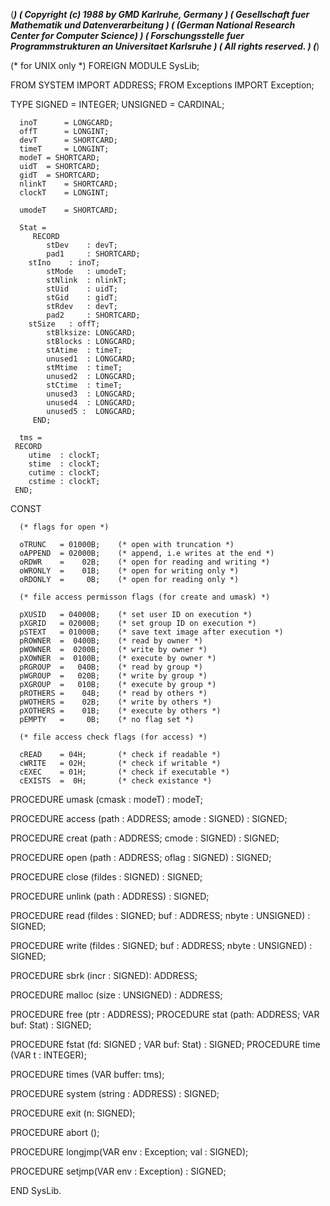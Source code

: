 (******************************************************************************)
(* Copyright (c) 1988 by GMD Karlruhe, Germany				      *)
(* Gesellschaft fuer Mathematik und Datenverarbeitung			      *)
(* (German National Research Center for Computer Science)		      *)
(* Forschungsstelle fuer Programmstrukturen an Universitaet Karlsruhe	      *)
(* All rights reserved.							      *)
(******************************************************************************)

(* for UNIX only *)
FOREIGN MODULE SysLib;

   FROM SYSTEM IMPORT ADDRESS;
   FROM Exceptions IMPORT Exception;

   TYPE
      SIGNED    = INTEGER;
      UNSIGNED  = CARDINAL;

      inoT      = LONGCARD;
      offT      = LONGINT;
      devT      = SHORTCARD;
      timeT     = LONGINT;
      modeT	= SHORTCARD;
      uidT	= SHORTCARD;
      gidT	= SHORTCARD;
      nlinkT	= SHORTCARD;
      clockT	= LONGINT;

      umodeT	= SHORTCARD;

      Stat =
         RECORD
            stDev    : devT;
            pad1     : SHORTCARD;
	    stIno    : inoT;
            stMode   : umodeT;
            stNlink  : nlinkT;
            stUid    : uidT;
            stGid    : gidT;
            stRdev   : devT;
            pad2     : SHORTCARD;
	    stSize   : offT;
            stBlksize: LONGCARD;
            stBlocks : LONGCARD;
            stAtime  : timeT;
            unused1  : LONGCARD;
            stMtime  : timeT;
            unused2  : LONGCARD;
            stCtime  : timeT;
            unused3  : LONGCARD;
            unused4  : LONGCARD;
            unused5 :  LONGCARD;
         END;

      tms =
	 RECORD
	    utime  : clockT;  
	    stime  : clockT;
	    cutime : clockT;
	    cstime : clockT;
	 END;


   CONST

      (* flags for open *)

      oTRUNC   = 01000B;    (* open with truncation *)
      oAPPEND  = 02000B;    (* append, i.e writes at the end *)
      oRDWR    =    02B;    (* open for reading and writing *)
      oWRONLY  =    01B;    (* open for writing only *)
      oRDONLY  =     0B;    (* open for reading only *)

      (* file access permisson flags (for create and umask) *)

      pXUSID   = 04000B;    (* set user ID on execution *)
      pXGRID   = 02000B;    (* set group ID on execution *)
      pSTEXT   = 01000B;    (* save text image after execution *)
      pROWNER  =  0400B;    (* read by owner *)
      pWOWNER  =  0200B;    (* write by owner *)
      pXOWNER  =  0100B;    (* execute by owner *)
      pRGROUP  =   040B;    (* read by group *)
      pWGROUP  =   020B;    (* write by group *)
      pXGROUP  =   010B;    (* execute by group *)
      pROTHERS =    04B;    (* read by others *)
      pWOTHERS =    02B;    (* write by others *)
      pXOTHERS =    01B;    (* execute by others *)
      pEMPTY   =     0B;    (* no flag set *)
    
      (* file access check flags (for access) *)
 
      cREAD    = 04H;       (* check if readable *)
      cWRITE   = 02H;       (* check if writable *)
      cEXEC    = 01H;       (* check if executable *)
      cEXISTS  =  0H;       (* check existance *)
 

   PROCEDURE umask (cmask : modeT) : modeT;

   PROCEDURE access (path  : ADDRESS; amode : SIGNED) : SIGNED;

   PROCEDURE creat (path  : ADDRESS; cmode : SIGNED) : SIGNED;

   PROCEDURE open (path : ADDRESS; oflag : SIGNED) : SIGNED;

   PROCEDURE close (fildes : SIGNED) : SIGNED;

   PROCEDURE unlink (path : ADDRESS) : SIGNED;

   PROCEDURE read (fildes : SIGNED; buf : ADDRESS; nbyte : UNSIGNED) : SIGNED;

   PROCEDURE write (fildes : SIGNED; buf : ADDRESS; nbyte : UNSIGNED) : SIGNED;

   PROCEDURE sbrk (incr : SIGNED): ADDRESS;

   PROCEDURE malloc (size : UNSIGNED) : ADDRESS;

   PROCEDURE free (ptr : ADDRESS);
   PROCEDURE stat (path: ADDRESS; VAR buf: Stat) : SIGNED;

   PROCEDURE fstat (fd: SIGNED  ; VAR buf: Stat) : SIGNED;
   PROCEDURE time (VAR t : INTEGER);

   PROCEDURE times (VAR buffer: tms);

   PROCEDURE system (string : ADDRESS) : SIGNED;

   PROCEDURE exit (n: SIGNED);

   PROCEDURE abort ();

   PROCEDURE longjmp(VAR env : Exception; val : SIGNED);

   PROCEDURE setjmp(VAR env : Exception) : SIGNED;

END SysLib.
